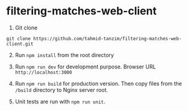 filtering-matches-web-client
=====================================

1. Git clone
```
git clone https://github.com/tahmid-tanzim/filtering-matches-web-client.git
```

2. Run `npm install` from the root directory

3. Run `npm run dev` for development purpose. Browser URL `http://localhost:3000`

4. Run `npm run build` for production version. Then copy files from the `/build` directory to Nginx server root.

5. Unit tests are run with `npm run unit`.
